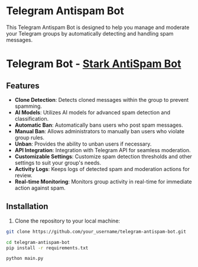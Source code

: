 # Telegram Antispam Bot

This Telegram Antispam Bot is designed to help you manage and moderate your Telegram groups by automatically detecting and handling spam messages.

# Telegram Bot - [Stark AntiSpam Bot](https://t.me/StarkAntiSpamBot)

## Features

- **Clone Detection**: Detects cloned messages within the group to prevent spamming.
- **AI Models**: Utilizes AI models for advanced spam detection and classification.
- **Automatic Ban**: Automatically bans users who post spam messages.
- **Manual Ban**: Allows administrators to manually ban users who violate group rules.
- **Unban**: Provides the ability to unban users if necessary.
- **API Integration**: Integration with Telegram API for seamless moderation.
- **Customizable Settings**: Customize spam detection thresholds and other settings to suit your group's needs.
- **Activity Logs**: Keeps logs of detected spam and moderation actions for review.
- **Real-time Monitoring**: Monitors group activity in real-time for immediate action against spam.

## Installation

1. Clone the repository to your local machine:

```bash
git clone https://github.com/your_username/telegram-antispam-bot.git

cd telegram-antispam-bot
pip install -r requirements.txt

python main.py


